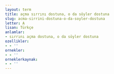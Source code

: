 ```yaml
---
layout: term
title: açma sırrını dostuna, o da söyler dostuna
slug: acma-sirrini-dostuna-o-da-soyler-dostuna
letter: A
lisan: Türkçe
anlamlar:
- sırrını açma dostuna, o da söyler dostuna
ozellikler:
- - ''
ornekler:
- - ''
orneklerkaynak:
- - ''
---
```

